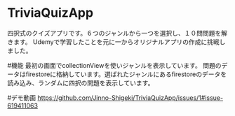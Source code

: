 # TriviaQuizApp
四択式のクイズアプリです。６つのジャンルから一つを選択し、１０問問題を解きます。
Udemyで学習したことを元に一からオリジナルアプリの作成に挑戦しました。

#機能
最初の画面でcollectionViewを使いジャンルを表示しています。
問題のデータはfirestoreに格納しています。選ばれたジャンルにあるfirestoreのデータを読み込み、ランダムに四択の問題を表示しています。

#デモ動画
https://github.com/Jinno-Shigeki/TriviaQuizApp/issues/1#issue-619411063
